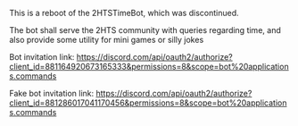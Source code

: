 This is a reboot of the 2HTSTimeBot, which was discontinued.

The bot shall serve the 2HTS community with queries regarding time, and also provide some utility for mini games or silly jokes


Bot invitation link:
https://discord.com/api/oauth2/authorize?client_id=881164920673165333&permissions=8&scope=bot%20applications.commands

Fake bot invitation link:
https://discord.com/api/oauth2/authorize?client_id=881286017041170456&permissions=8&scope=bot%20applications.commands